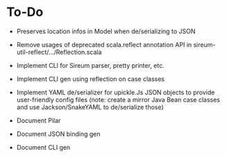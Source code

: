 To-Do
=====

* Preserves location infos in Model when de/serializing to JSON

* Remove usages of deprecated scala.reflect annotation API in sireum-util-reflect/.../Reflection.scala

* Implement CLI for Sireum parser, pretty printer, etc.

* Implement CLI gen using reflection on case classes

* Implement YAML de/serializer for upickle.Js JSON objects to provide user-friendly config files
  (note: create a mirror Java Bean case classes and use Jackson/SnakeYAML to de/serialize those)

* Document Pilar

* Document JSON binding gen

* Document CLI gen
